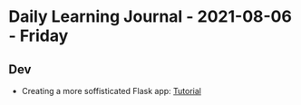 # Daily Learning Journal - 2021-08-06 - Friday

## Dev

- Creating a more soffisticated Flask app: [Tutorial](https://programminghistorian.org/en/lessons/creating-apis-with-python-and-flask#what-is-an-api)
